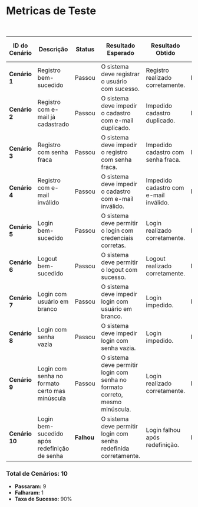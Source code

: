 # Metricas de Teste
<br/>


| **ID do Cenário** | **Descrição**                                          | **Status**      | **Resultado Esperado**                                      | **Resultado Obtido**         | **Status do Teste** |
|-------------------|--------------------------------------------------------|-----------------|-------------------------------------------------------------|-----------------------------|----------------------|
| **Cenário 1**      | Registro bem-sucedido                                 | Passou          | O sistema deve registrar o usuário com sucesso.             | Registro realizado corretamente. | **Passou**           |
| **Cenário 2**      | Registro com e-mail já cadastrado                     | Passou          | O sistema deve impedir o cadastro com e-mail duplicado.     | Impedido cadastro duplicado.  | **Passou**           |
| **Cenário 3**      | Registro com senha fraca                              | Passou          | O sistema deve impedir o registro com senha fraca.          | Impedido cadastro com senha fraca. | **Passou**           |
| **Cenário 4**      | Registro com e-mail inválido                          | Passou          | O sistema deve impedir o cadastro com e-mail inválido.      | Impedido cadastro com e-mail inválido. | **Passou**           |
| **Cenário 5**      | Login bem-sucedido                                    | Passou          | O sistema deve permitir o login com credenciais corretas.  | Login realizado corretamente. | **Passou**           |
| **Cenário 6**      | Logout bem-sucedido                                   | Passou          | O sistema deve permitir o logout com sucesso.               | Logout realizado corretamente. | **Passou**           |
| **Cenário 7**      | Login com usuário em branco                           | Passou          | O sistema deve impedir login com usuário em branco.         | Login impedido.              | **Passou**           |
| **Cenário 8**      | Login com senha vazia                                 | Passou          | O sistema deve impedir login com senha vazia.               | Login impedido.              | **Passou**           |
| **Cenário 9**      | Login com senha no formato certo mas minúscula        | Passou          | O sistema deve permitir login com senha no formato correto, mesmo minúscula. | Login realizado corretamente. | **Passou**           |
| **Cenário 10**     | Login bem-sucedido após redefinição de senha          | **Falhou**      | O sistema deve permitir login com senha redefinida corretamente. | Login falhou após redefinição. | **Falhou**           |

### Total de Cenários: 10
- **Passaram:** 9
- **Falharam:** 1
- **Taxa de Sucesso:** 90%
